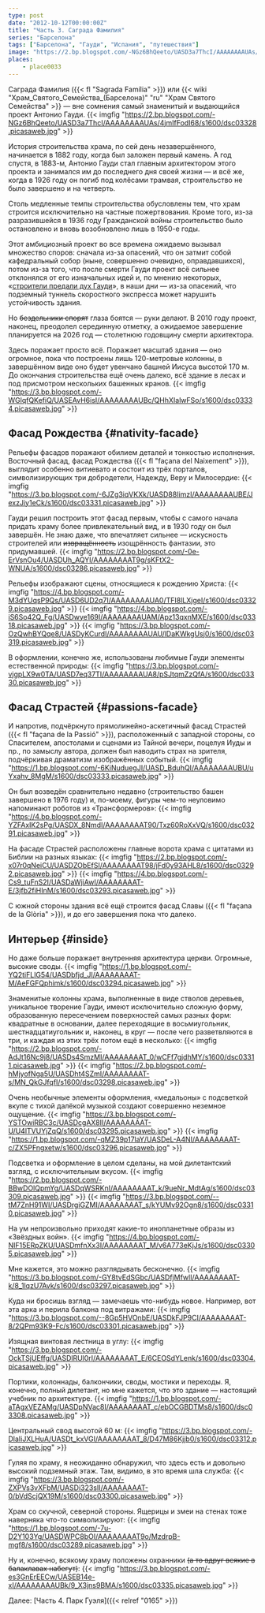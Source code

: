 ```yaml
---
type: post
date: "2012-10-12T00:00:00Z"
title: "Часть 3. Саграда Фамилия"
series: "Барселона"
tags: ["Барселона", "Гауди", "Испания", "путешествия"]
image: "https://2.bp.blogspot.com/-NGz6BhQeeto/UASD3a7ThcI/AAAAAAAAUAs/4jmIfFodI68/s1600/dsc03328.picasaweb.jpg"
places:
    - place0033
---
```


Саграда Фамилия ({{< fl "Sagrada Família" >}}) или {{< wiki "Храм_Святого_Семейства_(Барселона)" "ru" "Храм Святого Семейства" >}} — вне сомнения самый знаменитый и выдающийся проект Антонио Гауди.
{{< imgfig "https://2.bp.blogspot.com/-NGz6BhQeeto/UASD3a7ThcI/AAAAAAAAUAs/4jmIfFodI68/s1600/dsc03328.picasaweb.jpg" >}}

<!--more-->

История строительства храма, по сей день незавершённого, начинается в 1882 году, когда был заложен первый камень. А год спустя, в 1883-м, Антонио Гауди стал главным архитектором этого проекта и занимался им до последнего дня своей жизни — и всё же, когда в 1926 году он погиб под колёсами трамвая, строительство не было завершено и на четверть.

Столь медленные темпы строительства обусловлены тем, что храм строится исключительно на частные пожертвования. Кроме того, из-за разразившейся в 1936 году Гражданской войны строительство было остановлено и вновь возобновлено лишь в 1950-е годы.

Этот амбициозный проект во все времена ожидаемо вызывал множество споров: сначала из-за опасений, что он затмит собой кафедральный собор (ныне, совершенно очевидно, оправдавшихся), потом из-за того, что после смерти Гауди проект всё сильнее отклонялся от его изначальных идей и, по мнению некоторых, «[строители предали дух Гауди](http://lenta.ru/news/2008/12/05/gaudi/)», в наши дни — из-за опасений, что подземный туннель скоростного экспресса может нарушить устойчивость здания.

Но ~~бездельники спорят~~ глаза боятся — руки делают. В 2010 году проект, наконец, преодолел серединную отметку, а ожидаемое завершение планируется на 2026 год — столетнюю годовщину смерти архитектора.

Здесь поражает просто всё. Поражает масштаб здания — оно огромное, пока что построены лишь 120-метровые колонны, в завершённом виде оно будет увенчано башней Иисуса высотой 170 м. До окончания строительства ещё очень далеко, всё здание в лесах и под присмотром нескольких башенных кранов.
{{< imgfig "https://3.bp.blogspot.com/-WGlqfQKefiQ/UASEAvH6isI/AAAAAAAAUBc/QHhXIalwFSo/s1600/dsc03334.picasaweb.jpg" >}}

## Фасад Рождества {#nativity-facade}

Рельефы фасадов поражают обилием деталей и тонкостью исполнения. Восточный фасад, фасад Рождества ({{< fl "façana del Naixement" >}}), выглядит особенно витиевато и состоит из трёх порталов, символизирующих три добродетели, Надежду, Веру и Милосердие:
{{< imgfig "https://3.bp.blogspot.com/-6JZg3iqVKXk/UASD88IimzI/AAAAAAAAUBE/JexzJiy1eCk/s1600/dsc03331.picasaweb.jpg" >}}

Гауди решил построить этот фасад первым, чтобы с самого начала придать храму более привлекательный вид, и в 1930 году он был завершён. Не знаю даже, что впечатляет сильнее — искусность строителей или ~~извращённость~~ изощрённость фантазии, это придумавшей.
{{< imgfig "https://2.bp.blogspot.com/-0e-ErVsnOu4/UASDUh_AQYI/AAAAAAAAT9g/sKFtX2-WNUA/s1600/dsc03286.picasaweb.jpg" >}}

Рельефы изображают сцены, относящиеся к рождению Христа:
{{< imgfig "https://4.bp.blogspot.com/-M3dYUqsP9Qs/UASD6UD2q7I/AAAAAAAAUA0/TFI8lLXjgeI/s1600/dsc03329.picasaweb.jpg" >}}
{{< imgfig "https://4.bp.blogspot.com/-iS6So42Q_Fg/UASDwye169I/AAAAAAAAUAM/Apz13qxnMXE/s1600/dsc03318.picasaweb.jpg" >}}
{{< imgfig "https://3.bp.blogspot.com/-OzQwhBYQqe8/UASDyKCurdI/AAAAAAAAUAU/lDaKWkgUsj0/s1600/dsc03319.picasaweb.jpg" >}}

В оформлении, конечно же, использованы любимые Гауди элементы естественной природы:
{{< imgfig "https://3.bp.blogspot.com/-vjgpLX9w0TA/UASD7eq37TI/AAAAAAAAUA8/pSJtqmZzQfA/s1600/dsc03330.picasaweb.jpg" >}}

## Фасад Страстей {#passions-facade}

И напротив, подчёркнуто прямолинейно-аскетичный фасад Страстей ({{< fl "façana de la Passió" >}}), расположенный с западной стороны, со Спасителем, апостолами и сценами из Тайной вечери, поцелуя Иуды и пр., по замыслу автора, должен был наводить страх на зрителя, подчёркивая драматизм изображённых событый.
{{< imgfig "https://1.bp.blogspot.com/-6KiNuduegJI/UASD_BduhQI/AAAAAAAAUBU/uYxahv_8MgM/s1600/dsc03333.picasaweb.jpg" >}}

Он был возведён сравнительно недавно (строительство башен завершено в 1976 году) и, по-моему, фигуры чем-то неуловимо напоминают роботов из «Трансформеров»:
{{< imgfig "https://4.bp.blogspot.com/-YZFAxIK2sPg/UASDX_8NmdI/AAAAAAAAT90/Txz60RoXxVQ/s1600/dsc03291.picasaweb.jpg" >}}

На фасаде Страстей расположены главные ворота храма с цитатами из Библии на разных языках:
{{< imgfig "https://2.bp.blogspot.com/-x07r0qNeiCU/UASDZObEfSI/AAAAAAAAT98/jFd0y93AHL8/s1600/dsc03292.picasaweb.jpg" >}}
{{< imgfig "https://4.bp.blogspot.com/-Cs9_tuFnS2I/UASDaWjiAwI/AAAAAAAAT-E/3jfb2fiHInM/s1600/dsc03293.picasaweb.jpg" >}}

С южной стороны здания всё ещё строится фасад Славы ({{< fl "façana de la Glòria" >}}), и до его завершения пока что далеко.

## Интерьер {#inside}

Но даже больше поражает внутренняя архитектура церкви. Огромные, высокие своды.
{{< imgfig "https://1.bp.blogspot.com/-YQ2tiFLlG54/UASDbfjd_JI/AAAAAAAAT-M/AeFGFQphimk/s1600/dsc03294.picasaweb.jpg" >}}

Знаменитые колонны храма, выполненные в виде стволов деревьев, уникальное творение Гауди, имеют исключительно сложную форму, образованную пересечением поверхностей самых разных форм: квадратные в основании, далее переходящие в восьмиугольник, шестнадцатиугольник и, наконец, в круг — после чего разветвляются в три, и каждая из этих трёх потом ещё в несколько:
{{< imgfig "https://2.bp.blogspot.com/-AdJt16Nc9j8/UASDs4SmzMI/AAAAAAAAT_0/wCFf7gjdhMY/s1600/dsc03311.picasaweb.jpg" >}}
{{< imgfig "https://2.bp.blogspot.com/-hMjyofNga5U/UASDht4SZmI/AAAAAAAAT-s/MN_QkGJfqfI/s1600/dsc03298.picasaweb.jpg" >}}

Очень необычные элементы оформления, «медальоны» с подсветкой вкупе с тихой далёкой музыкой создают совершенно неземное ощущение.
{{< imgfig "https://3.bp.blogspot.com/-YSTOwiRBC3c/UASDcgAX8II/AAAAAAAAT-U/U4lTVUYjZqQ/s1600/dsc03295.picasaweb.jpg" >}}
{{< imgfig "https://1.bp.blogspot.com/-qMZ39p17laY/UASDeL-A4NI/AAAAAAAAT-c/ZX5PFngxetw/s1600/dsc03296.picasaweb.jpg" >}}

Подсветка и оформление в целом сделаны, на мой дилетантский взгляд, с исключительным вкусом.
{{< imgfig "https://2.bp.blogspot.com/-BBwDOlQpmYg/UASDqWSRKnI/AAAAAAAAT_k/9ueNr_MdtAg/s1600/dsc03309.picasaweb.jpg" >}}
{{< imgfig "https://3.bp.blogspot.com/--tM7ZnH91WI/UASDrgiGZMI/AAAAAAAAT_s/kYUMv92Ogn8/s1600/dsc03310.picasaweb.jpg" >}}

На ум непроизвольно приходят какие-то инопланетные образы из «Звёздных войн».
{{< imgfig "https://4.bp.blogspot.com/-NIF15ERpZKU/UASDmfnXx3I/AAAAAAAAT_M/v6A773eKjJs/s1600/dsc03305.picasaweb.jpg" >}}

Мне кажется, это можно разглядывать бесконечно.
{{< imgfig "https://3.bp.blogspot.com/-GY8tvEdSGbc/UASDfjMfwlI/AAAAAAAAT-k/8_1lqzU7Avk/s1600/dsc03297.picasaweb.jpg" >}}

Куда ни бросишь взгляд — замечаешь что-нибудь новое. Например, вот эта арка и перила балкона под витражами:
{{< imgfig "https://3.bp.blogspot.com/--8Gp5HVOnbE/UASDkFJP9CI/AAAAAAAAT-8/2QPm93K9-Fc/s1600/dsc03301.picasaweb.jpg" >}}

Изящная винтовая лестница в углу:
{{< imgfig "https://3.bp.blogspot.com/-OckTSjUEffg/UASDlRUl0rI/AAAAAAAAT_E/6CEOSdYLenk/s1600/dsc03304.picasaweb.jpg" >}}

Портики, колоннады, балкончики, своды, мостики и переходы. Я, конечно, полный дилетант, но мне кажется, что это здание — настоящий учебник по архитектуре.
{{< imgfig "https://1.bp.blogspot.com/-aTAgxVEZAMg/UASDpNVac8I/AAAAAAAAT_c/ebOCGBDTMs8/s1600/dsc03308.picasaweb.jpg" >}}

Центральный свод высотой 60 м:
{{< imgfig "https://3.bp.blogspot.com/-DlaIiJXLHuA/UASDt_kxVGI/AAAAAAAAT_8/D47M86Kjjb0/s1600/dsc03312.picasaweb.jpg" >}}

Гуляя по храму, я неожиданно обнаружил, что здесь есть и довольно высокий подземный этаж. Там, видимо, в это время шла служба:
{{< imgfig "https://3.bp.blogspot.com/-ZXPVs3vXFbM/UASDi323sII/AAAAAAAAT-0/bVdScjQX19M/s1600/dsc03300.picasaweb.jpg" >}}

Храм со скучной, северной стороны. Ящерицы и змеи на стенах тоже наверняка что-то символизируют:
{{< imgfig "https://1.bp.blogspot.com/-7u-D2Y103Yg/UASDWPC8bOI/AAAAAAAAT9o/MzdrpB-mgf8/s1600/dsc03289.picasaweb.jpg" >}}

Ну и, конечно, всякому храму положены охранники ~~(а то вдруг всякие в балаклавах набегут)~~:
{{< imgfig "https://3.bp.blogspot.com/-es3GnErEECw/UASEB14e-xI/AAAAAAAAUBk/9_X3jns9BMA/s1600/dsc03335.picasaweb.jpg" >}}

Далее: [Часть 4. Парк Гуэля]({{< relref "0165" >}})
